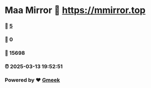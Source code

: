 # Maa Mirror :link: https://mmirror.top 
### :page_facing_up: [5](https://mmirror.top/tag.html) 
### :speech_balloon: 0 
### :hibiscus: 15698 
### :alarm_clock: 2025-03-13 19:52:51 
### Powered by :heart: [Gmeek](https://github.com/Meekdai/Gmeek)
